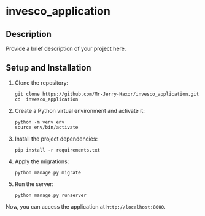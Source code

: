 # invesco_application


## Description

Provide a brief description of your project here.

## Setup and Installation

1. Clone the repository:
    ```
    git clone https://github.com/Mr-Jerry-Haxor/invesco_application.git
    cd  invesco_application
    ```

2. Create a Python virtual environment and activate it:
    ```
    python -m venv env
    source env/bin/activate
    ```

3. Install the project dependencies:
    ```
    pip install -r requirements.txt
    ```

4. Apply the migrations:
    ```
    python manage.py migrate
    ```

5. Run the server:
    ```
    python manage.py runserver
    ```

Now, you can access the application at `http://localhost:8000`.
